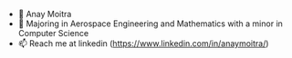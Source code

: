 - 👋 Anay Moitra
- 🌱 Majoring in Aerospace Engineering and Mathematics with a minor in Computer Science
- 📫 Reach me at linkedin (https://www.linkedin.com/in/anaymoitra/)
